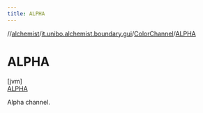 ```yaml
---
title: ALPHA
---
```

//[alchemist](../../../../index.html)/[it.unibo.alchemist.boundary.gui](../../index.html)/[ColorChannel](../index.html)/[ALPHA](index.html)



# ALPHA



[jvm]\
[ALPHA](index.html)



Alpha channel.


